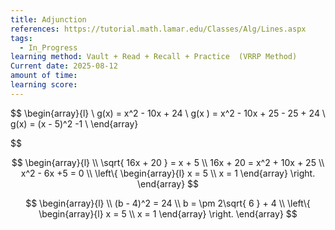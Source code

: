 ```yaml
---
title: Adjunction
references: https://tutorial.math.lamar.edu/Classes/Alg/Lines.aspx
tags:
  - In_Progress
learning method: Vault + Read + Recall + Practice  (VRRP Method)
Current date: 2025-08-12
amount of time: 
learning score:
---
```


$$
\begin{array}{l}  \\
g(x)  = x^2  - 10x +  24    \\
g(x )   =   x^2  - 10x  + 25   - 25  + 24   \\
g(x) =  (x -  5)^2    -1   \\
\end{array}

$$


$$
\begin{array}{l}  \\
\sqrt{  16x  +  20 }  =  x + 5   \\
16x  +  20    =   x^2   + 10x +  25    \\
x^2  - 6x  +5  = 0 \\
\left\{  \begin{array}{l} 
x = 5  \\
x =  1  
\end{array} \right. 
\end{array}
$$ 


$$ 
\begin{array}{l}  \\
(b  - 4)^2  =  24     \\
b   = \pm  2\sqrt{  6 }  + 4 \\
\left\{  \begin{array}{l} 
x = 5  \\
x =  1  
\end{array} \right. 
\end{array}
$$